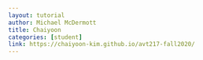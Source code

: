 ```yaml
---
layout: tutorial
author: Michael McDermott
title: Chaiyoon
categories: [student]
link: https://chaiyoon-kim.github.io/avt217-fall2020/
---
```

